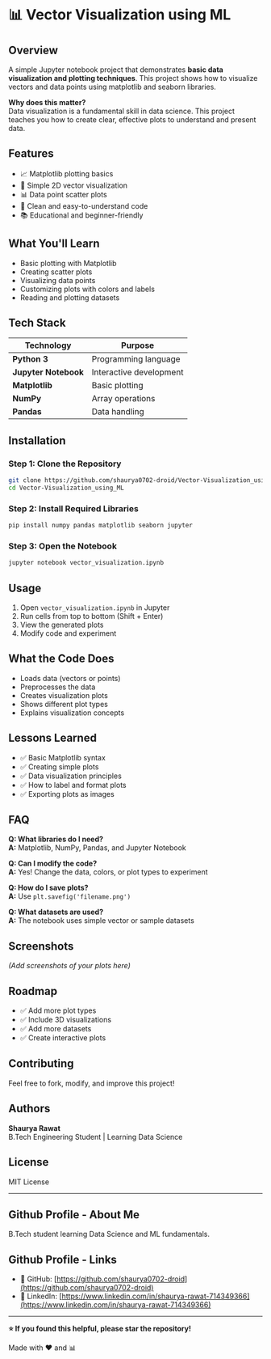 # 📊 Vector Visualization using ML

## Overview
A simple Jupyter notebook project that demonstrates **basic data visualization and plotting techniques**. This project shows how to visualize vectors and data points using matplotlib and seaborn libraries.

**Why does this matter?**  
Data visualization is a fundamental skill in data science. This project teaches you how to create clear, effective plots to understand and present data.

## Features
- 📈 Matplotlib plotting basics
- 🎨 Simple 2D vector visualization
- 📊 Data point scatter plots
- 🎯 Clean and easy-to-understand code
- 📚 Educational and beginner-friendly

## What You'll Learn
- Basic plotting with Matplotlib
- Creating scatter plots
- Visualizing data points
- Customizing plots with colors and labels
- Reading and plotting datasets

## Tech Stack
| Technology | Purpose |
|-----------|---------|
| **Python 3** | Programming language |
| **Jupyter Notebook** | Interactive development |
| **Matplotlib** | Basic plotting |
| **NumPy** | Array operations |
| **Pandas** | Data handling |

## Installation

### Step 1: Clone the Repository
```bash
git clone https://github.com/shaurya0702-droid/Vector-Visualization_using_ML.git
cd Vector-Visualization_using_ML
```

### Step 2: Install Required Libraries
```bash
pip install numpy pandas matplotlib seaborn jupyter
```

### Step 3: Open the Notebook
```bash
jupyter notebook vector_visualization.ipynb
```

## Usage

1. Open `vector_visualization.ipynb` in Jupyter
2. Run cells from top to bottom (Shift + Enter)
3. View the generated plots
4. Modify code and experiment

## What the Code Does
- Loads data (vectors or points)
- Preprocesses the data
- Creates visualization plots
- Shows different plot types
- Explains visualization concepts

## Lessons Learned
- ✅ Basic Matplotlib syntax
- ✅ Creating simple plots
- ✅ Data visualization principles
- ✅ How to label and format plots
- ✅ Exporting plots as images

## FAQ

**Q: What libraries do I need?**  
**A:** Matplotlib, NumPy, Pandas, and Jupyter Notebook

**Q: Can I modify the code?**  
**A:** Yes! Change the data, colors, or plot types to experiment

**Q: How do I save plots?**  
**A:** Use `plt.savefig('filename.png')`

**Q: What datasets are used?**  
**A:** The notebook uses simple vector or sample datasets

## Screenshots
*(Add screenshots of your plots here)*

## Roadmap
- ✅ Add more plot types
- ✅ Include 3D visualizations
- ✅ Add more datasets
- ✅ Create interactive plots

## Contributing
Feel free to fork, modify, and improve this project!

## Authors
**Shaurya Rawat**  
B.Tech Engineering Student | Learning Data Science

## License
MIT License

---

## Github Profile - About Me
B.Tech student learning Data Science and ML fundamentals.

## Github Profile - Links
- 🐙 GitHub: [https://github.com/shaurya0702-droid](https://github.com/shaurya0702-droid)
- 💼 LinkedIn: [https://www.linkedin.com/in/shaurya-rawat-714349366](https://www.linkedin.com/in/shaurya-rawat-714349366)

---

**⭐ If you found this helpful, please star the repository!**

Made with ❤️ and 📊
